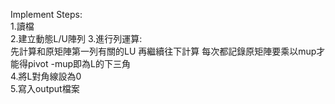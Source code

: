 Implement Steps:  
1.讀檔  
2.建立動態L/U陣列 3.進行列運算:  
先計算和原矩陣第一列有關的LU 再繼續往下計算 每次都記錄原矩陣要乘以mup才能得pivot -mup即為L的下三角  
4.將L對角線設為0  
5.寫入output檔案
